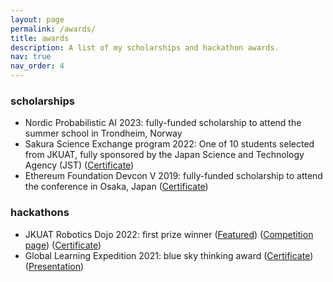 ```yaml
---
layout: page
permalink: /awards/
title: awards
description: A list of my scholarships and hackathon awards.
nav: true
nav_order: 4
---
```


### scholarships
- Nordic Probabilistic AI 2023: fully-funded scholarship to attend the summer school in Trondheim, Norway
- Sakura Science Exchange program 2022: One of 10 students selected from JKUAT, fully sponsored by the Japan Science and Technology Agency (JST) ([Certificate](https://drive.google.com/file/d/1beFyOtoibYtU5rF_NfTf79YncPfjbSvH/view?usp=drive_link))
- Ethereum Foundation Devcon V 2019: fully-funded scholarship to attend the conference in Osaka, Japan ([Certificate](https://drive.google.com/file/d/1KPMwzv38DcBdLyJQJ_r53Ryt76my1o3j/view?usp=sharing))

### hackathons
- JKUAT Robotics Dojo 2022: first prize winner ([Featured](https://www.jkuat.ac.ke/harnessing-students-innovation-in-robotics-engineering/)) ([Competition page](https://roboticsdojo.github.io/competition.html)) ([Certificate](https://drive.google.com/file/d/1RxXGg8-l2kkHAoRkP5_Flsrh_vUjBppD/view?usp=sharing))
- Global Learning Expedition 2021: blue sky thinking award ([Certificate](https://drive.google.com/file/d/1Ru8F_yEoXwfT3k4CMCYjUsiE_7ceGxXr/view?usp=sharing)) ([Presentation](https://docs.google.com/presentation/d/1D0xeMncxtlDvI_Izn32GQysFcNsbE5YhLSY1r1WusWo/edit?usp=sharing))